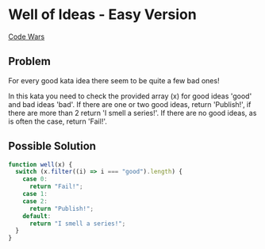 # Well of Ideas - Easy Version

[Code Wars](https://www.codewars.com/kata/57f222ce69e09c3630000212/)

## Problem

For every good kata idea there seem to be quite a few bad ones!

In this kata you need to check the provided array (x) for good ideas 'good' and bad ideas 'bad'. If there are one or two good ideas, return 'Publish!', if there are more than 2 return 'I smell a series!'. If there are no good ideas, as is often the case, return 'Fail!'.

## Possible Solution

```js
function well(x) {
  switch (x.filter((i) => i === "good").length) {
    case 0:
      return "Fail!";
    case 1:
    case 2:
      return "Publish!";
    default:
      return "I smell a series!";
  }
}
```
